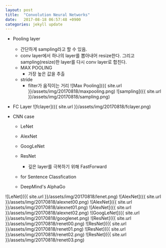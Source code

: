 ```yaml
---
layout: post
title:  "Convolution Neural Networks"
date:   2017-08-18 06:57:48 +0900
categories: jekyll update
---
```


* Pooling layer
    * 간단하게 sampling라고 할 수 있음.
    * conv layer에서 하나의 layer를 뽑아내어 resize한다. 그리고 sampling(resize)한 layer를 다시 conv layer로 합친다.
    * MAX POOLING
        * 가장 높은 값을 추출
    * stride
        * filter가 움직이는 거리
![Max Pooling]({{ site.url }}/assets/img/20170818/maxpooling.png)
![sampling]({{ site.url }}/assets/img/20170818/sampling.png)

* FC Layer
![fclayer]({{ site.url }}/assets/img/20170818/fclayer.png)

* CNN case
    * LeNet
    * AlexNet
    * GoogLeNet
    * ResNet
        * 깊은 layer를 극복하기 위해 FastForward

    * for Sentence Classfication
    * DeepMind's AlphaGo

![LeNet]({{ site.url }}/assets/img/20170818/lenet.png)
![AlexNet]({{ site.url }}/assets/img/20170818/alexnet00.png)
![AlexNet]({{ site.url }}/assets/img/20170818/alexnet01.png)
![AlexNet]({{ site.url }}/assets/img/20170818/alexnet02.png)
![GoogLeNet]({{ site.url }}/assets/img/20170818/googlenet.png)
![ResNet]({{ site.url }}/assets/img/20170818/renet00.png)
![ResNet]({{ site.url }}/assets/img/20170818/renet01.png)
![ResNet]({{ site.url }}/assets/img/20170818/renet02.png)
![ResNet]({{ site.url }}/assets/img/20170818/renet03.png)